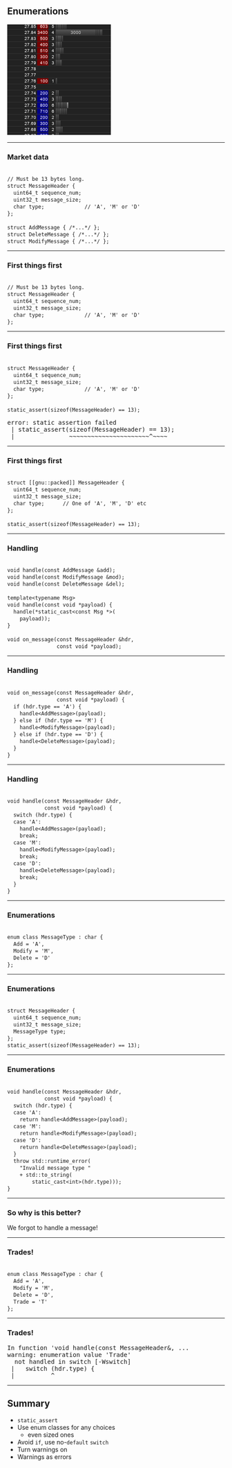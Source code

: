 ## Enumerations

![ladder](images/TwtrLadder.png)

---

### Market data

<pre><code class="cpp" data-line-numbers="|1-6|5|8|9|10" data-trim>
// Must be 13 bytes long.
struct MessageHeader {
  uint64_t sequence_num;
  uint32_t message_size;
  char type;             // 'A', 'M' or 'D'
};

struct AddMessage { /*...*/ };
struct DeleteMessage { /*...*/ };
struct ModifyMessage { /*...*/ };
</code></pre>

---

### First things first

<pre><code class="cpp" data-line-numbers="|1" data-trim>
// Must be 13 bytes long.
struct MessageHeader {
  uint64_t sequence_num;
  uint32_t message_size;
  char type;             // 'A', 'M' or 'D'
};
</code></pre>

---

### First things first

<pre><code class="cpp" data-line-numbers="7" data-trim>
struct MessageHeader {
  uint64_t sequence_num;
  uint32_t message_size;
  char type;             // 'A', 'M' or 'D'
};

static_assert(sizeof(MessageHeader) == 13);
</code></pre>

<pre class=fragment>
error: static assertion failed
 | static_assert(sizeof(MessageHeader) == 13);
 |               ~~~~~~~~~~~~~~~~~~~~~~^~~~~
</pre>
---

### First things first

<pre><code class="cpp" data-line-numbers="1" data-trim>
struct [[gnu::packed]] MessageHeader {
  uint64_t sequence_num;
  uint32_t message_size;
  char type;      // One of 'A', 'M', 'D' etc
};

static_assert(sizeof(MessageHeader) == 13);
</code></pre>

---

### Handling

<pre><code class="cpp" data-line-numbers="|1-3|5-9|11-12" data-trim>
void handle(const AddMessage &add);
void handle(const ModifyMessage &mod);
void handle(const DeleteMessage &del);

template&lt;typename Msg>
void handle(const void *payload) {
  handle(*static_cast&lt;const Msg *>(
    payload));
}

void on_message(const MessageHeader &hdr, 
                const void *payload);
</code></pre>

---

### Handling

<pre><code class="cpp" data-line-numbers data-trim>
void on_message(const MessageHeader &hdr, 
                const void *payload) {
  if (hdr.type == 'A') {
    handle&lt;AddMessage>(payload);
  } else if (hdr.type == 'M') {
    handle&lt;ModifyMessage>(payload);
  } else if (hdr.type == 'D') {
    handle&lt;DeleteMessage>(payload);
  }
}
</code></pre>

---

### Handling

<pre><code class="cpp" data-line-numbers data-trim>
void handle(const MessageHeader &hdr, 
            const void *payload) {
  switch (hdr.type) {
  case 'A': 
    handle&lt;AddMessage>(payload);
    break;
  case 'M': 
    handle&lt;ModifyMessage>(payload);
    break;
  case 'D':
    handle&lt;DeleteMessage>(payload);
    break;
  }
}
</code></pre>


---

### Enumerations

<pre><code class="cpp" data-line-numbers data-trim>
enum class MessageType : char {
  Add = 'A',
  Modify = 'M',
  Delete = 'D'
};
</code></pre>


---

### Enumerations

<pre><code class="cpp" data-line-numbers="|4" data-trim>
struct MessageHeader {
  uint64_t sequence_num;
  uint32_t message_size;
  MessageType type;
};
static_assert(sizeof(MessageHeader) == 13);
</code></pre>

---

### Enumerations

<pre><code class="cpp" data-line-numbers data-trim>
void handle(const MessageHeader &hdr, 
            const void *payload) {
  switch (hdr.type) {
  case 'A': 
    return handle&lt;AddMessage>(payload);
  case 'M': 
    return handle&lt;ModifyMessage>(payload);
  case 'D':
    return handle&lt;DeleteMessage>(payload);
  }
  throw std::runtime_error(
    "Invalid message type " 
    + std::to_string(
        static_cast&lt;int>(hdr.type)));
}
</code></pre>

---

### So why is this better?

<div class=fragment>We forgot to handle a message!</div>

---

### Trades!

<pre><code class="cpp" data-line-numbers="|5" data-trim>
enum class MessageType : char {
  Add = 'A',
  Modify = 'M',
  Delete = 'D',
  Trade = 'T'
};
</code></pre>

---

### Trades!

<pre>
In function 'void handle(const MessageHeader&, ...
warning: enumeration value 'Trade' 
  not handled in switch [-Wswitch]
 |   switch (hdr.type) {
 |          ^
</pre>

---

## Summary
- `static_assert`
- Use enum classes for any choices
  - even sized ones
- Avoid `if`, use no-`default` `switch`
- Turn warnings on
- Warnings as errors